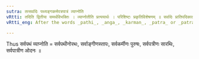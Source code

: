 ```yaml
---
sutra: तत्सर्वादेः पथ्यङ्गकर्मपत्रपात्रं व्याप्नोति
vRtti: तदिति द्वितीया समर्थविभक्तिः । व्याप्नोतीति प्रत्ययार्थः । परिशिष्टः प्रकृतिविशेषणम् ॥ सर्वादेः प्रातिपदिकात् पथि अङ्ग कर्मन् पत्र पात्र इत्येवमन्ताद् द्वितीयासमर्थाद्व्याप्नोतीत्यस्मिन्नर्थे खः प्रत्ययो भवति ॥
vRtti_eng: After the words _pathi_, _anga_, _karman_, _patra_ or _patra_, preceded by _sarva_, being in the second case in construction, the affix _kha_ (ईन) comes in the sense of 'what pervades or fills the whole of that'.

---
```

Thus सर्वपथं व्याप्नोति = सर्वपथीनोरथः, सर्वाङ्गीणस्तापः, सर्वकर्मीणः पुरुषः, सर्वपत्रीणः सारथिः, सर्वपात्रीण ओदनः ॥
